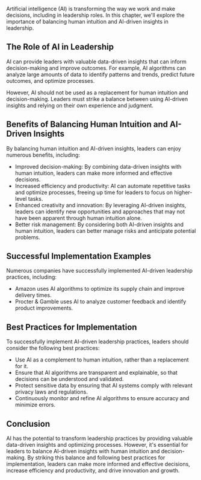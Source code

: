 
Artificial intelligence (AI) is transforming the way we work and make decisions, including in leadership roles. In this chapter, we'll explore the importance of balancing human intuition and AI-driven insights in leadership.

The Role of AI in Leadership
----------------------------

AI can provide leaders with valuable data-driven insights that can inform decision-making and improve outcomes. For example, AI algorithms can analyze large amounts of data to identify patterns and trends, predict future outcomes, and optimize processes.

However, AI should not be used as a replacement for human intuition and decision-making. Leaders must strike a balance between using AI-driven insights and relying on their own experience and judgment.

Benefits of Balancing Human Intuition and AI-Driven Insights
------------------------------------------------------------

By balancing human intuition and AI-driven insights, leaders can enjoy numerous benefits, including:

* Improved decision-making: By combining data-driven insights with human intuition, leaders can make more informed and effective decisions.
* Increased efficiency and productivity: AI can automate repetitive tasks and optimize processes, freeing up time for leaders to focus on higher-level tasks.
* Enhanced creativity and innovation: By leveraging AI-driven insights, leaders can identify new opportunities and approaches that may not have been apparent through human intuition alone.
* Better risk management: By considering both AI-driven insights and human intuition, leaders can better manage risks and anticipate potential problems.

Successful Implementation Examples
----------------------------------

Numerous companies have successfully implemented AI-driven leadership practices, including:

* Amazon uses AI algorithms to optimize its supply chain and improve delivery times.
* Procter \& Gamble uses AI to analyze customer feedback and identify product improvements.

Best Practices for Implementation
---------------------------------

To successfully implement AI-driven leadership practices, leaders should consider the following best practices:

* Use AI as a complement to human intuition, rather than a replacement for it.
* Ensure that AI algorithms are transparent and explainable, so that decisions can be understood and validated.
* Protect sensitive data by ensuring that AI systems comply with relevant privacy laws and regulations.
* Continuously monitor and refine AI algorithms to ensure accuracy and minimize errors.

Conclusion
----------

AI has the potential to transform leadership practices by providing valuable data-driven insights and optimizing processes. However, it's essential for leaders to balance AI-driven insights with human intuition and decision-making. By striking this balance and following best practices for implementation, leaders can make more informed and effective decisions, increase efficiency and productivity, and drive innovation and growth.
